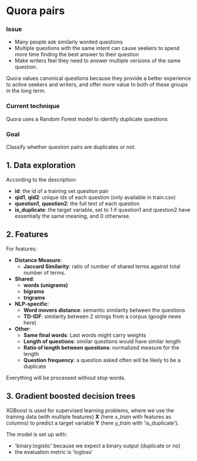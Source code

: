 # Quora pairs
### Issue
- Many people ask similarly worded questions
- Multiple questions with the same intent can cause seekers to spend more time finding the best answer to their question
- Make writers feel they need to answer multiple versions of the same question.

Quora values canonical questions because they provide a better experience to active seekers and writers, and offer more value to both of these groups in the long term.

### Current technique
Quora uses a Random Forest model to identify duplicate questions

### Goal
Classify whether question pairs are duplicates or not.

## 1. Data exploration
According to the description:
- __id__: the id of a training set question pair
- __qid1__, __qid2__: unique ids of each question (only available in train.csv)
- __question1__, __question2__: the full text of each question
- __is_duplicate__: the target variable, set to 1 if question1 and question2 have essentially the same meaning, and 0 otherwise.

## 2. Features
For features:
- __Distance Measure__:
    - __Jaccard Similarity__: ratio of number of shared terms against total number of terms.
- __Shared__:
    - __words (unigrams)__
    - __bigrams__
    - __trigrams__
- __NLP-specific__:
    - __Word movers distance__: semantic similarity between the questions
    - __TD-IDF__: similarity between 2 strings from a corpus (google news here)
- __Other__:
    - __Same final words__: Last words might carry weights
    - __Length of questions__: similar questions would have similar length
    - __Ratio of length between questions__: normalized measure for the length
    - __Question frequency__: a question asked often will be likely to be a duplicate

Everything will be processed without stop words.

## 3. Gradient boosted decision trees

XGBoost is used for supervised learning problems, where we use the training data (with multiple features) __X__ (here _x_train_ with features as columns) to predict a target variable __Y__ (here _y_train_ with 'is_duplicate').

The model is set up with:
- 'binary:logistic' because we expect a binary output (duplicate or no)
- the evaluation metric is 'logloss'
